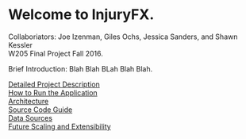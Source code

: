# Welcome to InjuryFX.

Collaboriators: Joe Izenman, Giles Ochs, Jessica Sanders, and Shawn Kessler  
W205 Final Project Fall 2016. 

Brief Introduction: Blah Blah BLah Blah Blah.

[Detailed Project Description](scope.md)  
[How to Run the Application](run.md)  
[Architecture](architecture.md)  
[Source Code Guide](source_code.md)  
[Data Sources](datasources.md)  
[Future Scaling and Extensibility](future_scaling.md)  


